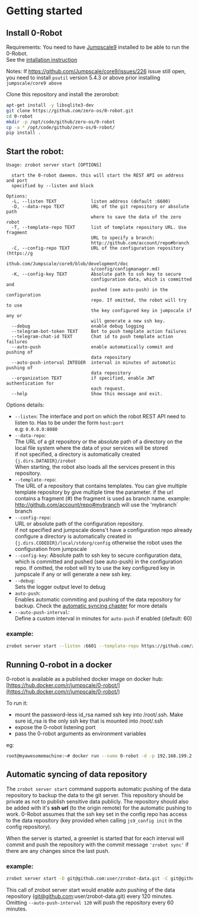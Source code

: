 # Getting started

## Install 0-Robot
Requirements: You need to have [Jumpscale9](https://github.com/jumpscale/home) installed to be able to run the 0-Robot.  
See the [intallation instruction](https://github.com/Jumpscale/core9#jumpscale-9)

Notes:
If https://github.com/Jumpscale/core9/issues/226 issue still open, you need to install `psutil` version 5.4.3 or above prior installing `jumpscale/core9 above`

Clone this repository and install the zerorobot:

```bash
apt-get install -y libsqlite3-dev
git clone https://github.com/zero-os/0-robot.git
cd 0-robot
mkdir -p /opt/code/github/zero-os/0-robot
cp -a * /opt/code/github/zero-os/0-robot/
pip install .
```



## Start the robot:
```
Usage: zrobot server start [OPTIONS]

  start the 0-robot daemon. this will start the REST API on address and port
  specified by --listen and block

Options:
  -L, --listen TEXT             listen address (default :6600)
  -D, --data-repo TEXT          URL of the git repository or absolute path
                                where to save the data of the zero robot
  -T, --template-repo TEXT      list of template repository URL. Use fragment
                                URL to specify a branch:
                                http://github.com/account/repo#branch
  -C, --config-repo TEXT        URL of the configuration repository (https://g
                                ithub.com/Jumpscale/core9/blob/development/doc
                                s/config/configmanager.md)
  -K, --config-key TEXT         Absolute path to ssh key to secure
                                configuration data, which is committed and
                                pushed (see auto-push) in the configuration
                                repo. If omitted, the robot will try to use
                                the key configured key in jumpscale if any or
                                will generate a new ssh key.
  --debug                       enable debug logging
  --telegram-bot-token TEXT     Bot to push template action failures
  --telegram-chat-id TEXT       Chat id to push template action failures
  --auto-push                   enable automatically commit and pushing of
                                data repository
  --auto-push-interval INTEGER  interval in minutes of automatic pushing of
                                data repository
  --organization TEXT           if specified, enable JWT authentication for
                                each request.
  --help                        Show this message and exit.

```
Options details:

- `--listen`: The interface and port on which the robot REST API need to listen to. Has to be under the form `host:port`  
e.g: `0.0.0.0:8080`
- `--data-repo`:  
The URL of a git repository or the absolute path of a directory on the local file system where the data of your services will be stored  
if not specified, a directory is automatically created `{j.dirs.DATADIR}/zrobot`  
When starting, the robot also loads all the services present in this repository.  
- `--template-repo`:  
The URL of a repository that contains templates. You can give multiple template repository by give multiple time the parameter.
if the url contains a fragment (#) the fragment is used as branch name. example: http://github.com/account/repo#mybranch will use the 'mybranch` branch
- `--config-repo`:  
URL or absolute path of the configuration repository.  
 if not specified and jumpscale doens't have a configuration repo already configure a directory is automatically created in `{j.dirs.CODEDIR}/local/stdorg/config`
 otherwise the robot uses the configuration from jumpscale
 - `--config-key`: 
Absolute path to ssh key to secure configuration data, which is committed and pushed (see auto-push) in the configuration repo. If omitted, the robot will try to use the key configured key in jumpscale if any or will generate a new ssh key.
- `--debug`:  
Sets the logger output level to debug
- `auto-push`:  
Enables automatic commiting and pushing of the data repository for backup. Check the [automatic syncing chapter](#automatic-syncing-of-data-repository) for more details
- `--auto-push-interval`:  
Define a custom interval in minutes for `auto-push` if enabled (default: 60)

### example:
```bash
zrobot server start --listen :6601 --template-repo https://github.com/zero-os/0-robot.git --data-repo https://github.com/user/zrobot1.git --robots http://localhost:6602 --organization myOrg
```

## Running 0-robot in a docker

0-robot is available as a published docker image on docker hub: [https://hub.docker.com/r/jumpscale/0-robot/](https://hub.docker.com/r/jumpscale/0-robot/)

To run it:
- mount the password-less id_rsa named ssh key into /root/.ssh. Make sure id_rsa is the only ssh key that is mounted into /root/.ssh
- expose the 0-robot listening port 
- pass the 0-robot arguments as environment variables

eg:
```bash
root@myawesomemachine:~# docker run --name 0-robot -d -p 192.168.199.2:6600:6600 -v /root/.ssh2:/root/.ssh -e data-repo=ssh://git@myawesomegitserver.org:10023/MyAwesomeOrganization/myawseomedatarepo.git -e config-repo=ssh://git@myawesomegitserver.org:10023/MyAwesomeOrganization/myawseomeconfigrepo.git -e config-key=/root/.ssh/id_rsa -e template-repo=https://github.com/zero-os/0-templates.git jumpscale/0-robot:latest
```

## Automatic syncing of data repository

The `zrobot server start` command supports automatic pushing of the data repository to backup the data to the git server.
This repository should be private as not to publish sensitive data publicly.
The repository should also be added with it's **ssh url** (to the origin remote) for the automatic pushing to work. 0-Robot assumes that the ssh key set in the config repo has access to the data repository (key provided when calling `js9_config init` in the config repository).

When the server is started, a greenlet is started that for each interval will commit and push the repository with the commit message `'zrobot sync'` if there are any changes since the last push.

### example:
```bash
zrobot server start -D git@github.com:user/zrobot-data.git -C git@github.com:user/zrobot-config.git -T git@github.com:openvcloud/0-templates.git --auto-push --auto-push-interval 120
```

This call of zrobot server start would enable auto pushing of the data repository (git@github.com:user/zrobot-data.git) every 120 minutes.
Omitting `--auto-push-interval 120` will push the repository every 60 minutes.
